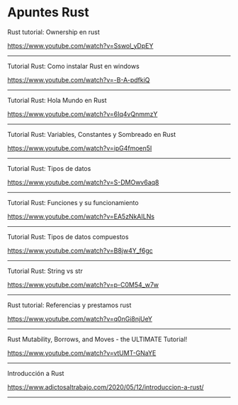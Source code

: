 # Apuntes Rust

Rust tutorial: Ownership en rust

https://www.youtube.com/watch?v=Sswol_yDpEY


___

Tutorial Rust: Como instalar Rust en windows

https://www.youtube.com/watch?v=-B-A-pdfkiQ

___

Tutorial Rust: Hola Mundo en Rust

https://www.youtube.com/watch?v=6Iq4vQnmmzY

___

Tutorial Rust: Variables, Constantes y Sombreado en Rust

https://www.youtube.com/watch?v=ipG4fmoen5I

___

Tutorial Rust: Tipos de datos

https://www.youtube.com/watch?v=S-DMOwv6aq8


___

Tutorial Rust: Funciones y su funcionamiento

https://www.youtube.com/watch?v=EA5zNkAILNs


___

Tutorial Rust: Tipos de datos compuestos

https://www.youtube.com/watch?v=B8jw4Y_f6gc

___
Tutorial Rust: String vs str

https://www.youtube.com/watch?v=p-C0M54_w7w
___
Rust tutorial: Referencias y prestamos rust

https://www.youtube.com/watch?v=q0nGi8njUeY

___

Rust Mutability, Borrows, and Moves - the ULTIMATE Tutorial!

https://www.youtube.com/watch?v=vtUMT-GNaYE


___

Introducción a Rust

https://www.adictosaltrabajo.com/2020/05/12/introduccion-a-rust/



___





